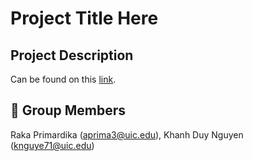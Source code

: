 # Project Title Here

## Project Description

Can be found on this [link](https://fmiranda.me/courses/cs424-fall-2022/project-3/).

## 👥 Group Members

Raka Primardika (aprima3@uic.edu), Khanh Duy Nguyen (knguye71@uic.edu)
